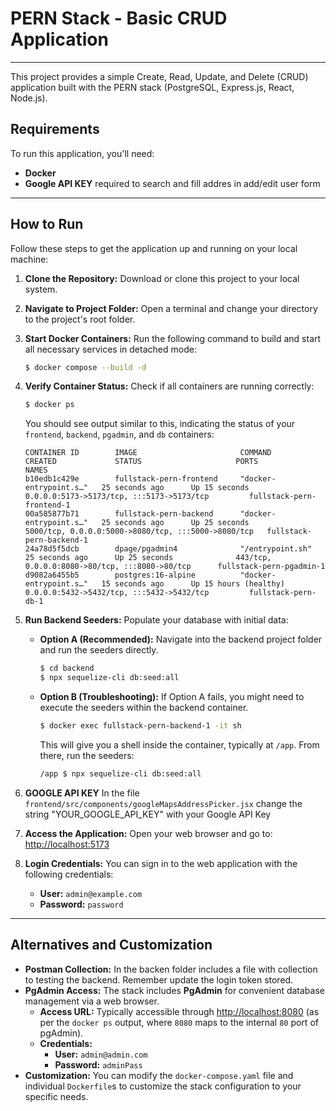 # PERN Stack - Basic CRUD Application

---

This project provides a simple Create, Read, Update, and Delete (CRUD) application built with the PERN stack (PostgreSQL, Express.js, React, Node.js).

## Requirements

To run this application, you'll need:

* **Docker**
* **Google API KEY** required to search and fill addres in add/edit user form

---

## How to Run

Follow these steps to get the application up and running on your local machine:

1.  **Clone the Repository:** Download or clone this project to your local system.
2.  **Navigate to Project Folder:** Open a terminal and change your directory to the project's root folder.
3.  **Start Docker Containers:** Run the following command to build and start all necessary services in detached mode:

    ```bash
    $ docker compose --build -d
    ```

4.  **Verify Container Status:** Check if all containers are running correctly:

    ```bash
    $ docker ps
    ```

    You should see output similar to this, indicating the status of your `frontend`, `backend`, `pgadmin`, and `db` containers:

    ```
    CONTAINER ID        IMAGE                       COMMAND                  CREATED             STATUS                     PORTS                                             NAMES
    b10edb1c429e        fullstack-pern-frontend     "docker-entrypoint.s…"   25 seconds ago      Up 15 seconds              0.0.0.0:5173->5173/tcp, :::5173->5173/tcp         fullstack-pern-frontend-1
    00a585877b71        fullstack-pern-backend      "docker-entrypoint.s…"   25 seconds ago      Up 25 seconds              5000/tcp, 0.0.0.0:5000->8080/tcp, :::5000->8080/tcp   fullstack-pern-backend-1
    24a78d5f5dcb        dpage/pgadmin4              "/entrypoint.sh"         25 seconds ago      Up 25 seconds              443/tcp, 0.0.0.0:8080->80/tcp, :::8080->80/tcp      fullstack-pern-pgadmin-1
    d9082a6455b5        postgres:16-alpine          "docker-entrypoint.s…"   15 seconds ago      Up 15 hours (healthy)      0.0.0.0:5432->5432/tcp, :::5432->5432/tcp         fullstack-pern-db-1
    ```

5.  **Run Backend Seeders:** Populate your database with initial data:

    * **Option A (Recommended):** Navigate into the backend project folder and run the seeders directly.

        ```bash
        $ cd backend
        $ npx sequelize-cli db:seed:all
        ```

    * **Option B (Troubleshooting):** If Option A fails, you might need to execute the seeders within the backend container.

        ```bash
        $ docker exec fullstack-pern-backend-1 -it sh
        ```

        This will give you a shell inside the container, typically at `/app`. From there, run the seeders:

        ```bash
        /app $ npx sequelize-cli db:seed:all
        ```
6. **GOOGLE API KEY** In the file `frontend/src/components/googleMapsAddressPicker.jsx` change the string "YOUR_GOOGLE_API_KEY" with your Google API Key

7.  **Access the Application:** Open your web browser and go to: [http://localhost:5173](http://localhost:5173)

8.  **Login Credentials:** You can sign in to the web application with the following credentials:
    * **User:** `admin@example.com`
    * **Password:** `password`

---

## Alternatives and Customization
* **Postman Collection:** In the backen folder includes a file with collection to testing the backend. Remember update the login token stored.
* **PgAdmin Access:** The stack includes **PgAdmin** for convenient database management via a web browser.
    * **Access URL:** Typically accessible through [http://localhost:8080](http://localhost:8080) (as per the `docker ps` output, where `8080` maps to the internal `80` port of pgAdmin).
    * **Credentials:**
        * **User:** `admin@admin.com`
        * **Password:** `adminPass`
* **Customization:** You can modify the `docker-compose.yaml` file and individual `Dockerfile`s to customize the stack configuration to your specific needs.
